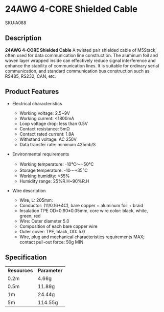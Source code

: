 # 24AWG 4-CORE Shielded Cable

<el-tag effect="plain">SKU:A088</el-tag>

## Description

**24AWG 4-CORE Shielded Cable** A twisted pair shielded cable of M5Stack, often used for data communication line construction. The aluminum foil and woven layer wrapped inside can effectively reduce signal interference and enhance the stability of communication lines. It is suitable for ordinary serial communication, and standard communication bus construction such as RS485, RS232, CAN, etc.

## Product Features

- Electrical characteristics
    - Working voltage: 2.5~9V
    - Working current: <1800mA
    - Loop voltage drop: less than 0.5V
    - Contact resistance: 5mΩ
    - Contact rated current: 1.8A
    - Withstand voltage: AC 250V
    - Data transfer rate: minimum 425mb/S

- Environmental requirements	
    - Working temperature: -10℃～+50℃
    - Storage temperature: -10～+35℃
    - Working humidity: <55%
    - Humidity range: 25%R.H~90%R.H

- Wire description
    - Wire, L: 205mm:
    - Conductor: (11/0.16+4C), bare copper + aluminum foil + braid
    - Insulation TPE OD=0.90±0.05mm, core wire color: black, white, green, red
    - Wire: Outer diameter 5.0
    - Composition of each bare copper wire
    - Outer cover: TPE, black, OD: 5.0
    - Wire, plug and mechanical characteristics requirements MAX; contact pull-out force: 50g MIN

## Specification

<table>
   <tr style="font-weight:bold">
      <td>Resources</td>
      <td>Parameter</td>
   </tr>
   <tr>
      <td>0.2m</td>
      <td>4.66g</td>
   </tr>
   <tr>
      <td>0.5m</td>
      <td>11.89g</td>
   </tr>
   <tr>
      <td>1m</td>
      <td>24.44g</td>
   </tr>
   <tr>
      <td>5m</td>
      <td>114.55g</td>
   </tr>
</table>


<script>

   var purchase_link = 'https://m5stack.com/collections/m5-accessory/products/4pin-buckled-grove-cable';

   anchor_search(purchase_link);
   scrollFunc();

</script>